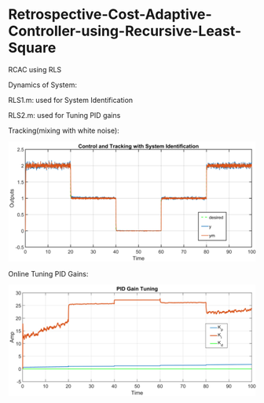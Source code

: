 # Retrospective-Cost-Adaptive-Controller-using-Recursive-Least-Square
RCAC using RLS

Dynamics of System:

RLS1.m: 
  used for System Identification

RLS2.m: 
  used for Tuning PID gains

Tracking(mixing with white noise):

![alt text](https://github.com/98210184/Retrospective-Cost-Adaptive-Controller-using-Recursive-Least-Square/blob/main/images/Tracking.png?raw=true)

Online Tuning PID Gains:

![alt text](https://github.com/98210184/Retrospective-Cost-Adaptive-Controller-using-Recursive-Least-Square/blob/main/images/PID%20Gains.png?raw=true)


